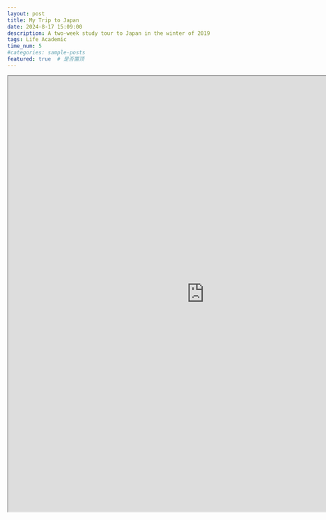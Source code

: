 ```yaml
---
layout: post
title: My Trip to Japan
date: 2024-8-17 15:09:00
description: A two-week study tour to Japan in the winter of 2019
tags: Life Academic
time_num: 5
#categories: sample-posts
featured: true  # 是否置顶
---
```



<div class="row">
    <div class="col-sm mt-3 mt-md-0">
        <iframe id="myEmbedTwo" src="https://yuanhaochen.github.io/assets/pdf/MyTripToJapan.pdf" width=900 height=1000 />
    </div>
</div>